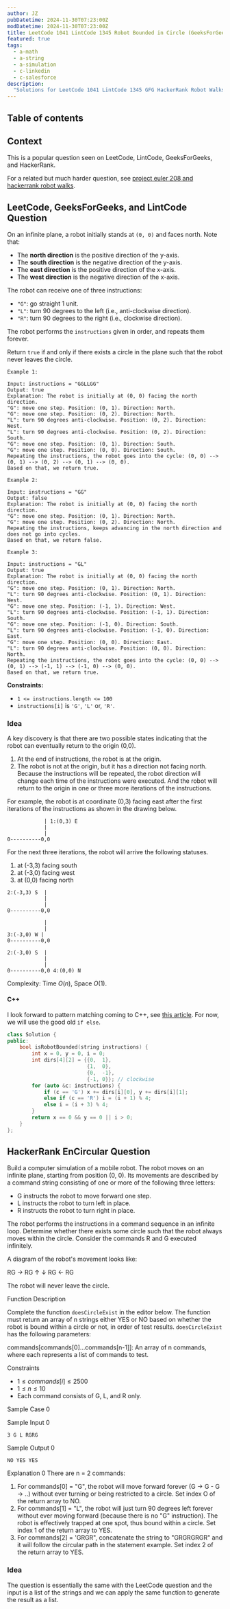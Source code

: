```yaml
---
author: JZ
pubDatetime: 2024-11-30T07:23:00Z
modDatetime: 2024-11-30T07:23:00Z
title: LeetCode 1041 LintCode 1345 Robot Bounded in Circle (GeeksForGeeks, HackerRank EnCircular, Robot Walks, Project Euler 208)
featured: true
tags:
  - a-math
  - a-string
  - a-simulation
  - c-linkedin
  - c-salesforce
description:
  "Solutions for LeetCode 1041 LintCode 1345 GFG HackerRank Robot Walks Project Euler 208, medium, tags: math, string, simulation, companies: linkedin, salesforce."
---
```


## Table of contents

## Context

This is a popular question seen on LeetCode, LintCode, GeeksForGeeks, and HackerRank.

For a related but much harder question, see [project euler 208 and hackerrank robot walks](../hackerrank-robot-walks-project-euler-208/).

## LeetCode, GeeksForGeeks, and LintCode Question

On an infinite plane, a robot initially stands at `(0, 0)` and faces north. Note that:

-   The **north direction** is the positive direction of the y-axis.
-   The **south direction** is the negative direction of the y-axis.
-   The **east direction** is the positive direction of the x-axis.
-   The **west direction** is the negative direction of the x-axis.

The robot can receive one of three instructions:

-   `"G"`: go straight 1 unit.
-   `"L"`: turn 90 degrees to the left (i.e., anti-clockwise direction).
-   `"R"`: turn 90 degrees to the right (i.e., clockwise direction).

The robot performs the `instructions` given in order, and repeats them forever.

Return `true` if and only if there exists a circle in the plane such that the robot never leaves the circle.

```
Example 1:

Input: instructions = "GGLLGG"
Output: true
Explanation: The robot is initially at (0, 0) facing the north direction.
"G": move one step. Position: (0, 1). Direction: North.
"G": move one step. Position: (0, 2). Direction: North.
"L": turn 90 degrees anti-clockwise. Position: (0, 2). Direction: West.
"L": turn 90 degrees anti-clockwise. Position: (0, 2). Direction: South.
"G": move one step. Position: (0, 1). Direction: South.
"G": move one step. Position: (0, 0). Direction: South.
Repeating the instructions, the robot goes into the cycle: (0, 0) --> (0, 1) --> (0, 2) --> (0, 1) --> (0, 0).
Based on that, we return true.

Example 2:

Input: instructions = "GG"
Output: false
Explanation: The robot is initially at (0, 0) facing the north direction.
"G": move one step. Position: (0, 1). Direction: North.
"G": move one step. Position: (0, 2). Direction: North.
Repeating the instructions, keeps advancing in the north direction and does not go into cycles.
Based on that, we return false.

Example 3:

Input: instructions = "GL"
Output: true
Explanation: The robot is initially at (0, 0) facing the north direction.
"G": move one step. Position: (0, 1). Direction: North.
"L": turn 90 degrees anti-clockwise. Position: (0, 1). Direction: West.
"G": move one step. Position: (-1, 1). Direction: West.
"L": turn 90 degrees anti-clockwise. Position: (-1, 1). Direction: South.
"G": move one step. Position: (-1, 0). Direction: South.
"L": turn 90 degrees anti-clockwise. Position: (-1, 0). Direction: East.
"G": move one step. Position: (0, 0). Direction: East.
"L": turn 90 degrees anti-clockwise. Position: (0, 0). Direction: North.
Repeating the instructions, the robot goes into the cycle: (0, 0) --> (0, 1) --> (-1, 1) --> (-1, 0) --> (0, 0).
Based on that, we return true.
```

**Constraints:**

-   `1 <= instructions.length <= 100`
-   `instructions[i]` is `'G'`, `'L'` or, `'R'`.

### Idea

A key discovery is that there are two possible states indicating that the robot can eventually return to the origin (0,0).

1. At the end of instructions, the robot is at the origin.
2. The robot is not at the origin, but it has a direction not facing north. Because the instructions will be repeated, the robot direction will change each time of the instructions were executed. And the robot will return to the origin in one or three more iterations of the instructions.

For example, the robot is at coordinate (0,3) facing east after the first iterations of the instructions as shown in the drawing below.

```
            | 1:(0,3) E
            |
            |
0----------0,0
```

For the next three iterations, the robot will arrive the following statuses.

1. at (-3,3) facing south
2. at (-3,0) facing west
3. at (0,0) facing north

```
2:(-3,3) S  |
            |
            |
0----------0,0
```

```
            |
            |
3:(-3,0) W |
0----------0,0
```

```
2:(-3,0) S  |
            |
            |
0----------0,0 4:(0,0) N
```

Complexity: Time $O(n)$, Space $O(1)$.

#### C++

I look forward to pattern matching coming to C++, see [this article](https://www.open-std.org/jtc1/sc22/wg21/docs/papers/2024/p2688r1.pdf). For now, we will use the good old `if else`.

```cpp
class Solution {
public:
    bool isRobotBounded(string instructions) {
        int x = 0, y = 0, i = 0;
        int dirs[4][2] = {{0,  1},
                          {1,  0},
                          {0,  -1},
                          {-1, 0}}; // clockwise
        for (auto &c: instructions) {
            if (c == 'G') x += dirs[i][0], y += dirs[i][1];
            else if (c == 'R') i = (i + 1) % 4;
            else i = (i + 3) % 4;
        }
        return x == 0 && y == 0 || i > 0;
    }
};
```

## HackerRank EnCircular Question

Build a computer simulation of a mobile robot.
The robot moves on an infinite plane, starting from position (0, 0).
Its movements are described by a command string consisting of one or more of the following three letters:

- G instructs the robot to move forward one step.
- L instructs the robot to turn left in place.
- R instructs the robot to turn right in place.

The robot performs the instructions in a command sequence in an infinite loop.
Determine whether there exists some circle such that the robot always moves within the circle.
Consider the commands R and G executed infinitely.

A diagram of the robot's movement looks like:

RG -> RG
↑      ↓
RG <- RG

The robot will never leave the circle.

Function Description

Complete the function `doesCircleExist` in the editor below.
The function must return an array of n strings either YES or NO
based on whether the robot is bound within a circle or not, in order of test results.
`doesCircleExist` has the following parameters:

commands[commands[0]...commands[n-1]]: An array of n commands, where each represents a list of commands to test.

Constraints

- $1 \le commands[i] \le 2500$
- $1 \le n \le 10$
- Each command consists of G, L, and R only.

Sample Case 0

Sample Input 0

`3 G L RGRG`

Sample Output 0

`NO YES YES`

Explanation 0
There are n = 2 commands:

1. For commands[0] = "G", the robot will move forward forever (G → G - G → ..) without ever turning or being restricted to a circle. Set index O of the return array to NO.
2. For commands[1] = "L", the robot will just turn 90 degrees left forever without ever moving forward (because there is no "G" instruction). The robot is effectively trapped at one spot, thus bound within a circle. Set index 1 of the return array to YES.
3. For commands[2] = 'GRGR", concatenate the string to "GRGRGRGR" and it will follow the circular path in the statement example. Set index 2 of the return array to YES.

### Idea

The question is essentially the same with the LeetCode question and the input is a list of the strings and we can apply the same function to generate the result as a list.
